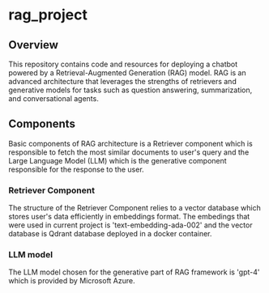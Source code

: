 # rag_project
## Overview
This repository contains code and resources for deploying a chatbot powered by a Retrieval-Augmented Generation (RAG) model. RAG is an advanced architecture that leverages the strengths of retrievers and generative models for tasks such as question answering, summarization, and conversational agents.
## Components
Basic components of RAG architecture is a Retriever component which is responsible to fetch the most similar documents to user's query and the Large Language Model (LLM) which is the generative component responsible for the response to the user. 
### Retriever Component
The structure of the Retriever Component relies to a vector database which stores user's data efficiently in embeddings format. The embedings that were used in current project is 'text-embedding-ada-002' and the vector database is Qdrant database deployed in a docker container.
### LLM model
The LLM model chosen for the generative part of RAG framework is 'gpt-4' which is provided by Microsoft Azure. 
